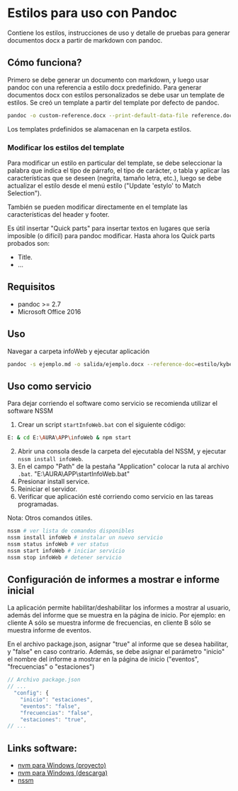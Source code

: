 # Estilos para uso con Pandoc

Contiene los estilos, instrucciones de uso y detalle de pruebas para generar documentos
docx a partir de markdown con pandoc.

## Cómo funciona?

Primero se debe generar un documento con markdown, y luego usar pandoc con una referencia a estilo docx predefinido. Para generar documentos docx con estilos personalizados se debe usar un template de estilos. Se creó un template a partir del template por defecto de pandoc.

```bash
pandoc -o custom-reference.docx --print-default-data-file reference.docx
```

Los templates prdefinidos se alamacenan en la carpeta estilos.

### Modificar los estilos del template

Para modificar un estilo en particular del template, se debe seleccionar la palabra que indica el tipo de párrafo, el tipo de carácter, o tabla y aplicar las características que se deseen (negrita, tamaño letra, etc.), luego se debe actualizar el estilo desde el menú estilo ("Update 'estylo' to Match Selection").

También se pueden modificar directamente en el template las características del header y footer. 

Es útil insertar "Quick parts" para insertar textos en lugares que sería imposible (o difícil) para pandoc modificar. Hasta ahora los Quick parts probados son:

- Title.
- ...


## Requisitos

- pandoc >= 2.7
- Microsoft Office 2016

## Uso

Navegar a carpeta infoWeb y ejecutar aplicación

```bash
pandoc -s ejemplo.md -o salida/ejemplo.docx --reference-doc=estilo/kyber.docx 
```

## Uso como servicio

Para dejar corriendo el software como servicio se recomienda utilizar el software NSSM

1. Crear un script `startInfoWeb.bat` con el siguiente código:

```bash
E: & cd E:\AURA\APP\infoWeb & npm start
```

2. Abrir una consola desde la carpeta del ejecutabla del NSSM, y ejecutar `nssm install infoWeb`.
3. En el campo "Path" de la pestaña "Application" colocar la ruta al archivo `.bat`.
"E:\AURA\APP\startInfoWeb.bat"
4. Presionar install service.
5. Reiniciar el servidor.
6. Verificar que aplicación esté corriendo como servicio en las tareas programadas.

Nota: Otros comandos útiles.

```bash
nssm # ver lista de comandos disponibles
nssm install infoWeb # instalar un nuevo servicio
nssm status infoWeb # ver status
nssm start infoWeb # iniciar servicio
nssm stop infoWeb # detener servicio
```

## Configuración de informes a mostrar e informe inicial

La aplicación permite habilitar/deshabilitar los informes a mostrar al usuario, además del informe que se muestra en la página de inicio. Por ejemplo: en cliente A sólo se muestra informe de frecuencias, en cliente B sólo se muestra informe de eventos.

En el archivo package.json, asignar "true" al informe que se desea habilitar, y "false" en caso contrario. Además, se debe asignar el parámetro "inicio" el nombre del informe a mostrar en la página de inicio ("eventos", "frecuencias" o "estaciones")

```javascript
// Archivo package.json
// ...
  "config": {
    "inicio": "estaciones",
    "eventos": "false",
    "frecuencias": "false",
    "estaciones": "true",
// ...
```

## Links software:

- [nvm para Windows (proyecto)](https://github.com/coreybutler/nvm-windows)
- [nvm para Windows (descarga)](https://github.com/coreybutler/nvm-windows/releases)
- [nssm](https://nssm.cc)

